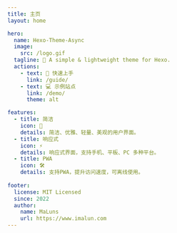 ```yaml
---
title: 主页
layout: home

hero:
  name: Hexo-Theme-Async
  image:
    src: /logo.gif
  tagline: 🎈 A simple & lightweight theme for Hexo.
  actions:
    - text: 🚀 快速上手
      link: /guide/
    - text: 💻 示例站点
      link: /demo/
      theme: alt

features:
  - title: 简洁
    icon: 🌸
    details: 简洁、优雅、轻量、美观的用户界面。
  - title: 响应式
    icon: ⚡️
    details: 响应式界面，支持手机、平板、PC 多种平台。
  - title: PWA 
    icon: 🛠️
    details: 支持PWA，提升访问速度，可离线使用。
    
footer:
  license: MIT Licensed
  since: 2022
  author:
    name: MaLuns
    url: https://www.imalun.com
---
```


<DemoSitesLine title="📢 Sites that use themes" />